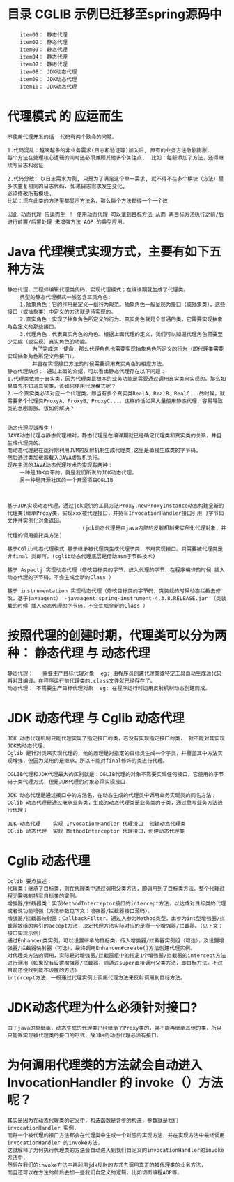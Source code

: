 # 目录  CGLIB 示例已迁移至spring源码中
        item01： 静态代理
        item02： 静态代理 
        item03： 静态代理
        item04： 静态代理
        item07： 静态代理
        item08： JDK动态代理
        item09： JDK动态代理
        item10： JDK动态代理
        

# 代理模式  的 应运而生
    不使用代理开发的话  代码有两个致命的问题。
    
    1.代码混乱：越来越多的非业务需求(日志和验证等)加入后, 原有的业务方法急剧膨胀. 
    每个方法在处理核心逻辑的同时还必须兼顾其他多个关注点.  比如：每新添加了方法，还得继续写日志和验证
   
    2.代码分散: 以日志需求为例, 只是为了满足这个单一需求, 就不得不在多个模块（方法）里多次重复相同的日志代码. 如果日志需求发生变化, 
    必须修改所有模块. 
    比如：现在此类的方法里都显示方法名，那么每个方法都得一个一个改
    
    因此 动态代理 应运而生 ！ 使用动态代理 可以拿到目标方法 从而 再目标方法执行之前/后  进行前置/后置处理 来增强方法 AOP 的典型应用。

# Java 代理模式实现方式，主要有如下五种方法
    静态代理，工程师编辑代理类代码，实现代理模式；在编译期就生成了代理类。
        典型的静态代理模式一般包含三类角色:
        1.抽象角色：它的作用是定义一组行为规范。抽象角色一般呈现为接口（或抽象类），这些接口（或抽象类）中定义的方法就是待实现的。
        2.真实角色：实现了抽象角色所定义的行为。真实角色就是个普通的类，它需要实现抽象角色定义的那些接口。
        3.代理角色：代表真实角色的角色。根据上面代理的定义，我们可以知道代理角色需要至少完成（或实现）真实角色的功能。
            为了完成这一使命，那么代理角色也需要实现抽象角色所定义的行为（即代理类需要实现抽象角色所定义的接口），
            并且在实现接口方法的时候需要调用真实角色的相应方法。
    静态代理缺点： 通过上面的介绍，可以看出静态代理存在以下问题：
    1.代理类依赖于真实类，因为代理类最根本的业务功能是需要通过调用真实类来实现的。那么如果事先不知道真实类，该如何使用代理模式呢？
    2.一个真实类必须对应一个代理类，即当有多个真实类RealA、RealB、RealC...的时候，就需要多个代理类ProxyA、ProxyB、ProxyC...。这样的话如果大量使用静态代理，容易导致类的急剧膨胀。该如何解决？


    动态代理应运而生！
    JAVA动态代理与静态代理相对，静态代理是在编译期就已经确定代理类和真实类的关系，并且生成代理类的。
    而动态代理是在运行期利用JVM的反射机制生成代理类,这里是直接生成类的字节码，
    然后通过类加载器载入JAVA虚拟机执行。
    现在主流的JAVA动态代理技术的实现有两种：
        一种是JDK自带的，就是我们所说的JDK动态代理，
        另一种是开源社区的一个开源项目CGLIB


    
    基于JDK实现动态代理，通过jdk提供的工具方法Proxy.newProxyInstance动态构建全新的代理类(继承Proxy类，实现xxx被代理接口，并持有InvocationHandler接口引用 )字节码文件并实例化对象返回。
                            (jdk动态代理是由java内部的反射机制来实例化代理对象，并代理的调用委托类方法)
    
    基于CGlib动态代理模式 基于继承被代理类生成代理子类，不用实现接口。只需要被代理类是非final 类即可。(cglib动态代理底层是借助asm字节码技术)
    
    基于 Aspectj 实现动态代理（修改目标类的字节，织入代理的字节，在程序编译的时候 插入动态代理的字节码，不会生成全新的Class ）
    
    基于 instrumentation 实现动态代理（修改目标类的字节码、类装载的时候动态拦截去修改，基于javaagent） -javaagent:spring-instrument-4.3.8.RELEASE.jar （类装载的时候 插入动态代理的字节码，不会生成全新的Class ）

# 按照代理的创建时期，代理类可以分为两种： 静态代理 与 动态代理
    静态代理：   需要生产目标代理对象  eg: 由程序员创建代理类或特定工具自动生成源代码再对其编译。在程序运行前代理类的.class文件就已经存在了。
    动态代理： 不需要生产目标代理对象  eg: 在程序运行时运用反射机制动态创建而成。
    
# JDK 动态代理 与 Cglib 动态代理
    JDK 动态代理机制只能代理实现了指定接口的类，若没有实现指定接口的类， 就不能对其实现JDK的动态代理，
    Cglib 是针对类来实现代理的，他的原理是对指定的目标类生成一个子类，并覆盖其中方法实现增强，但因为采用的是继承，所以不能对final修饰的类进行代理。
    
    CGLIB代理和JDK代理最大的区别就是：CGLIB代理的对象不需要实现任何接口，它使用的字节码子类代理方式，但是JDK代理的对象必须实现接口
    
    JDK 动态代理是通过接口中的方法名，在动态生成的代理类中调用业务实现类的同名方法；
    CGlib 动态代理是通过继承业务类，生成的动态代理类是业务类的子类，通过重写业务方法进行代理；
    
    JDK 动态代理    实现 InvocationHandler 代理接口  创建动态代理类
    CGlib 动态代理  实现 MethodInterceptor 代理接口，创建动态代理类
    
    
# Cglib 动态代理

    
    
    Cglib 要点描述：
    代理类：继承了目标类，则在代理类中通过调用父类方法，即调用到了目标类方法。整个代理过程无需强制持有目标类的实例。
    增强器/拦截器类：实现MethodInterceptor接口的intercept方法，以达成对目标类的代理或者说功能增强（方法参数见下文：增强器/拦截器接口源码）。
    增强器/拦截器映射器：CallbackFilter。通过入参为Method类型，出参为int型增强器/拦截器数组的索引的accept方法，决定代理方法实际对应的是哪一个增强器/拦截器。（见下文：接口实现示例）
    通过Enhancer类实例，可以设置继承的目标类，传入增强器/拦截器实例组（可选），及设置增强器/拦截器映射器（可选），最终调用Enhancer#create()方法创建代理实例。
    对代理类方法的调用，实际是对增强器/拦截器组中的指定1个增强器/拦截器的intercept方法进行调用（如果没有设置增强器/拦截器，则通过super直接调用父类方法，即目标方法。不过目前还没找到能不设置的方法）
    intercept方法，一般通过代理实例上调用代理方法来反射调用到目标方法。
    
 # JDK动态代理为什么必须针对接口?
    由于java的单继承，动态生成的代理类已经继承了Proxy类的，就不能再继承其他的类，所以只能靠实现被代理类的接口的形式，故JDK的动态代理必须有接口。
    
#  为何调用代理类的方法就会自动进入InvocationHandler 的 invoke（）方法呢？
    其实是因为在动态代理类的定义中，构造函数是含参的构造，参数就是我们invocationHandler 实例，
    而每一个被代理的接口方法都会在代理类中生成一个对应的实现方法，并在实现方法中最终调用invocationHandler 的invoke方法，
    这就解释了为何执行代理类的方法会自动进入到我们自定义的invocationHandler的invoke方法中，
    然后在我们的invoke方法中再利用jdk反射的方式去调用真正的被代理类的业务方法，
    而且还可以在方法的前后去加一些我们自定义的逻辑。比如切面编程AOP等。
 
 
 
 
 
 
 
 
 
 
 
 
 
 
 
 